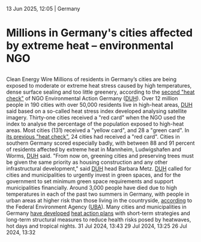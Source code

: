 13 Jun 2025, 12:05
| 
Germany
# Millions in Germany's cities affected by extreme heat – environmental NGO
## 
Clean Energy Wire
Millions of residents in Germany’s cities are being exposed to moderate or extreme heat stress caused by high temperatures, dense surface sealing and too little greenery, according to the [second "heat check"](https://www.duh.de/presse/pressemitteilungen/pressemitteilung/zweiter-hitze-check-der-deutschen-umwelthilfe-mehr-als-12-millionen-menschen-in-deutschen-staedten-v/) of NGO Environmental Action Germany ([DUH](https://www.cleanenergywire.org/experts/duh-environmental-action-germany)). Over 12 million people in 190 cities with over 50,000 residents live in high-heat areas, [DUH](https://www.cleanenergywire.org/experts/duh-environmental-action-germany) said based on a so-called heat stress index developed analysing satellite imagery.
Thirty-one cities received a "red card" when the NGO used the index to analyse the percentage of the population exposed to high-heat areas. Most cities (131) received a "yellow card", and 28 a "green card". In [its previous "heat check"](https://www.cleanenergywire.org/news/many-german-cities-badly-prepared-rising-temperatures-report), 24 cities had received a "red card".
Cities in southern Germany scored especially badly, with between 88 and 91 percent of residents affected by extreme heat in Mannheim, Ludwigshafen and Worms, [DUH](https://www.cleanenergywire.org/experts/duh-environmental-action-germany) said. "From now on, greening cities and preserving trees must be given the same priority as housing construction and any other infrastructural development," said [DUH](https://www.cleanenergywire.org/experts/duh-environmental-action-germany) head Barbara Metz. [DUH](https://www.cleanenergywire.org/experts/duh-environmental-action-germany) called for cities and municipalities to urgently invest in green spaces, and for the government to set minimum green space requirements and support municipalities financially.
Around 3,000 people have died due to high temperatures in each of the past two summers in Germany, with people in urban areas at higher risk than those living in the countryside, [according](https://www.cleanenergywire.org/news/heat-kills-3000-people-every-summer-germany) to the Federal Environment Agency ([UBA](https://www.cleanenergywire.org/experts/uba-federal-environment-agency)). Many cities and municipalities in Germany [have developed](https://difu.de/presse/pressemitteilungen/2025-06-11/praxistipps-fuer-den-umgang-mit-hitze-in-kommunen) [heat action plans](https://www.sueddeutsche.de/bayern/hitzeschutz-bayern-staedte-massnahmen-sommerhitze-klima-li.3268014) with short-term strategies and long-term structural measures to reduce health risks posed by heatwaves, hot days and tropical nights.
31 Jul 2024, 13:43
29 Jul 2024, 13:25
26 Jul 2024, 13:32